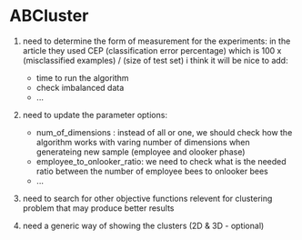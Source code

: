 # ABCluster

1. need to determine the form of measurement for the experiments:
   in the article they used CEP (classification error percentage) which is 100 x (misclassified examples) / (size of test set)
   i think it will be nice to add:
   - time to run the algorithm
   - check imbalanced data
   - ...

2. need to update the parameter options:
      - num_of_dimensions : instead of all or one, we should check how the algorithm works with varing number of dimensions when
                            generateing new sample (employee and olooker phase)
      - employee_to_onlooker_ratio: we need to check what is the needed ratio between the number of employee bees to onlooker bees
      - ...
3. need to search for other objective functions relevent for clustering problem that may produce better results
4. need a generic way of showing the clusters (2D & 3D - optional)
